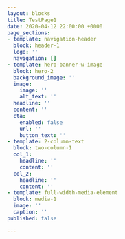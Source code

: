 ```yaml
---
layout: blocks
title: TestPage1
date: 2020-04-12 22:00:00 +0000
page_sections:
- template: navigation-header
  block: header-1
  logo: ''
  navigation: []
- template: hero-banner-w-image
  block: hero-2
  background_image: ''
  image:
    image: ''
    alt_text: ''
  headline: ''
  content: ''
  cta:
    enabled: false
    url: ''
    button_text: ''
- template: 2-column-text
  block: two-column-1
  col_1:
    headline: ''
    content: ''
  col_2:
    headline: ''
    content: ''
- template: full-width-media-element
  block: media-1
  image: ''
  caption: ''
published: false

---
```

